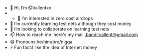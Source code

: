- 👋 Hi, I’m @Vallentxx
- - 👀 I’m interested in zero cost airdrops 
- 🌱 I’m currently learning test nets although  they cost money 
- 💞️ I’m looking to collaborate on learning test nets 
- 📫 How to reach me .here's my mail .banditvallent@gmail.com
- 😄 Pronouns:he/him/bro/nigga
- ⚡ Fun fact:I like the idea of Internet money 

<!---
Vallentxx/Vallentxx is a ✨ special ✨ repository because its `README.md` (this file) appears on your GitHub profile.
You can click the Preview link to take a look at your changes.
--->
